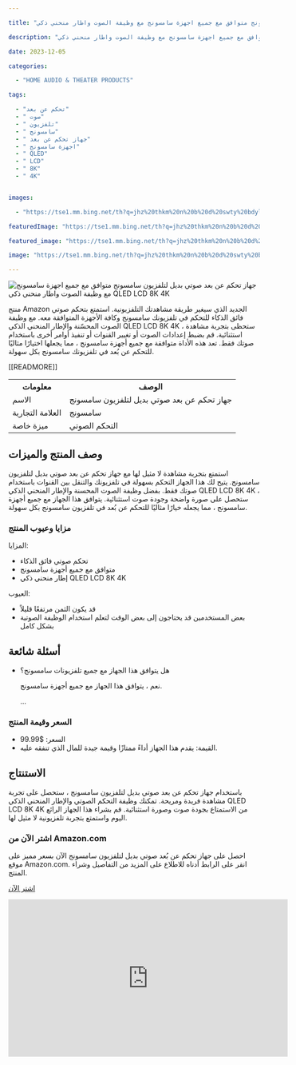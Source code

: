 ---
title: "جهاز تحكم عن بعد صوتي بديل لتلفزيون سامسونج متوافق مع جميع اجهزة سامسونج مع وظيفة الصوت واطار منحني ذكي QLED LCD 8K 4K"
description: "جهاز تحكم عن بعد صوتي بديل لتلفزيون سامسونج متوافق مع جميع اجهزة سامسونج مع وظيفة الصوت واطار منحني ذكي QLED LCD 8K 4K"
date: 2023-12-05
categories:
  - "HOME AUDIO & THEATER PRODUCTS"
tags:
  - "تحكم عن بعد"
  - " صوت"
  - " تلفزيون"
  - " سامسونج"
  - " جهاز تحكم عن بعد"
  - " اجهزة سامسونج"
  - " QLED"
  - " LCD"
  - " 8K"
  - " 4K"

images:
  - "https://tse1.mm.bing.net/th?q=jhz%20thkm%20n%20b%20d%20swty%20bdyl%20ltlfzywn%20smswnj%20mtwfq%20m%20jmy%20jhz%20smswnj%20m%20wzyf%20lswt%20wtr%20mnhny%20dhky%20qled%20lcd%208k%204k%20kode%20asin%20b0bcq1dgml%20tag%20indrajaya%2020"
featuredImage: "https://tse1.mm.bing.net/th?q=jhz%20thkm%20n%20b%20d%20swty%20bdyl%20ltlfzywn%20smswnj%20mtwfq%20m%20jmy%20jhz%20smswnj%20m%20wzyf%20lswt%20wtr%20mnhny%20dhky%20qled%20lcd%208k%204k%20kode%20asin%20b0bcq1dgml%20tag%20indrajaya%2020"
featured_image: "https://tse1.mm.bing.net/th?q=jhz%20thkm%20n%20b%20d%20swty%20bdyl%20ltlfzywn%20smswnj%20mtwfq%20m%20jmy%20jhz%20smswnj%20m%20wzyf%20lswt%20wtr%20mnhny%20dhky%20qled%20lcd%208k%204k%20kode%20asin%20b0bcq1dgml%20tag%20indrajaya%2020"
image: "https://tse1.mm.bing.net/th?q=jhz%20thkm%20n%20b%20d%20swty%20bdyl%20ltlfzywn%20smswnj%20mtwfq%20m%20jmy%20jhz%20smswnj%20m%20wzyf%20lswt%20wtr%20mnhny%20dhky%20qled%20lcd%208k%204k%20kode%20asin%20b0bcq1dgml%20tag%20indrajaya%2020"
---

<img alt="جهاز تحكم عن بعد صوتي بديل لتلفزيون سامسونج متوافق مع جميع اجهزة سامسونج مع وظيفة الصوت واطار منحني ذكي QLED LCD 8K 4K" src="https://tse1.mm.bing.net/th?q=image%20جهاز%20تحكم%20عن%20بعد%20صوتي%20بديل%20لتلفزيون%20سامسونج%20متوافق%20مع%20جميع%20اجهزة%20سامسونج%20مع%20وظيفة%20الصوت%20واطار%20منحني%20ذكي%20QLED%20LCD%208K%204K%20(KODE%20ASIN=B0BCQ1DGML,%20TAG=indrajaya-20)"/>

<p>منتج Amazon الجديد الذي سيغير طريقة مشاهدتك التلفزيونية. استمتع بتحكم صوتي فائق الذكاء للتحكم في تلفزيونك سامسونج وكافة الأجهزة المتوافقة معه. مع وظيفة الصوت المحسّنة والإطار المنحني الذكي QLED LCD 8K 4K ، ستحظى بتجربة مشاهدة استثنائية. قم بضبط إعدادات الصوت أو تغيير القنوات أو تنفيذ أوامر أخرى باستخدام صوتك فقط. تعد هذه الأداة متوافقة مع جميع أجهزة سامسونج ، مما يجعلها اختيارًا مثاليًا للتحكم عن بُعد في تلفزيونك سامسونج بكل سهولة.</p>

<table>

<tr>

<th>معلومات</th>

<th>الوصف</th>

</tr>

<tr>

<td>الاسم</td>

<td>جهاز تحكم عن بعد صوتي بديل لتلفزيون سامسونج</td>

</tr>

<tr>

<td>العلامة التجارية</td>

<td>سامسونج</td>

</tr>

<tr>

<td>ميزة خاصة</td>

 [[READMORE]] 



<td>التحكم الصوتي</td>

</tr>

</table>

<h2>وصف المنتج والميزات</h2>

<p>استمتع بتجربة مشاهدة لا مثيل لها مع جهاز تحكم عن بعد صوتي بديل لتلفزيون سامسونج. يتيح لك هذا الجهاز التحكم بسهولة في تلفزيونك والتنقل بين القنوات باستخدام صوتك فقط. بفضل وظيفة الصوت المحسنة والإطار المنحني الذكي QLED LCD 8K 4K ، ستحصل على صورة واضحة وجودة صوت استثنائية. يتوافق هذا الجهاز مع جميع أجهزة سامسونج ، مما يجعله خيارًا مثاليًا للتحكم عن بُعد في تلفزيون سامسونج بكل سهولة.</p>

<h3>مزايا وعيوب المنتج</h3>

<p>المزايا:

<ul>

<li>تحكم صوتي فائق الذكاء</li>

<li>متوافق مع جميع أجهزة سامسونج</li>

<li>إطار منحني ذكي QLED LCD 8K 4K</li>

</ul></p>

<p>العيوب:

<ul>

<li>قد يكون الثمن مرتفعًا قليلاً</li>

<li>بعض المستخدمين قد يحتاجون إلى بعض الوقت لتعلم استخدام الوظيفة الصوتية بشكل كامل</li>

</ul></p>

<h2>أسئلة شائعة</h2>

<ul>

<li>هل يتوافق هذا الجهاز مع جميع تلفزيونات سامسونج؟</li>

<p>نعم ، يتوافق هذا الجهاز مع جميع أجهزة سامسونج.</p>

  ...

</ul>

<h3>السعر وقيمة المنتج</h3>

<ul>

<li>السعر: $99.99</li>

<li>القيمة: يقدم هذا الجهاز أداءً ممتازًا وقيمة جيدة للمال الذي تنفقه عليه.</li>

</ul>

<h2>الاستنتاج</h2>

<p>باستخدام جهاز تحكم عن بعد صوتي بديل لتلفزيون سامسونج ، ستحصل على تجربة مشاهدة فريدة ومريحة. تمكنك وظيفة التحكم الصوتي والإطار المنحني الذكي QLED LCD 8K 4K من الاستمتاع بجودة صوت وصورة استثنائية. قم بشراء هذا الجهاز الرائع اليوم واستمتع بتجربة تلفزيونية لا مثيل لها.</p>

<h3>اشتر الآن من Amazon.com</h3>

<p>احصل على جهاز تحكم عن بُعد صوتي بديل لتلفزيون سامسونج الآن بسعر مميز على موقع Amazon.com. انقر على الرابط أدناه للاطلاع على المزيد من التفاصيل وشراء المنتج.</p>

<a href="https://www.amazon.com/dp/B0BCQ1DGML/?tag=indrajaya-20">اشتر الآن</a>

<iframe width="560" height="315" src="https://www.youtube.com/embed/hU9p9lM-FoY" title="جهاز تحكم عن بعد صوتي بديل لتلفزيون سامسونج متوافق مع جميع اجهزة سامسونج مع وظيفة الصوت واطار منحني ذكي Qled Lcd 8K 4K (Kode Asin=B0Bcq1Dgml, Tag=Indrajaya-20)" frameborder="0" allow="accelerometer; autoplay; clipboard-write; encrypted-media; gyroscope; picture-in-picture; web-share" allowfullscreen></iframe>